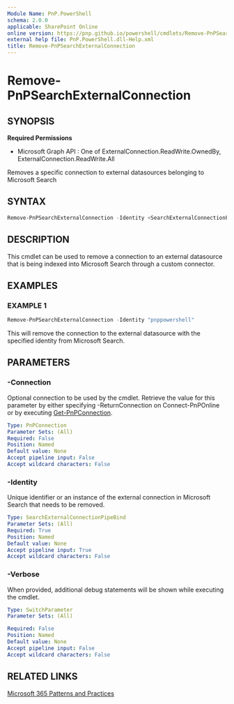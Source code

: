 ```yaml
---
Module Name: PnP.PowerShell
schema: 2.0.0
applicable: SharePoint Online
online version: https://pnp.github.io/powershell/cmdlets/Remove-PnPSearchExternalConnection.html
external help file: PnP.PowerShell.dll-Help.xml
title: Remove-PnPSearchExternalConnection
---
```

  
# Remove-PnPSearchExternalConnection

## SYNOPSIS

**Required Permissions**

  * Microsoft Graph API : One of ExternalConnection.ReadWrite.OwnedBy, ExternalConnection.ReadWrite.All

Removes a specific connection to external datasources belonging to Microsoft Search

## SYNTAX

```powershell
Remove-PnPSearchExternalConnection -Identity <SearchExternalConnectionPipeBind> [-Verbose] [-Connection <PnPConnection>] 
```

## DESCRIPTION

This cmdlet can be used to remove a connection to an external datasource that is being indexed into Microsoft Search through a custom connector.

## EXAMPLES

### EXAMPLE 1
```powershell
Remove-PnPSearchExternalConnection -Identity "pnppowershell"
```

This will remove the connection to the external datasource with the specified identity from Microsoft Search.

## PARAMETERS

### -Connection
Optional connection to be used by the cmdlet. Retrieve the value for this parameter by either specifying -ReturnConnection on Connect-PnPOnline or by executing [Get-PnPConnection](Get-PnPConnection.md).

```yaml
Type: PnPConnection
Parameter Sets: (All)
Required: False
Position: Named
Default value: None
Accept pipeline input: False
Accept wildcard characters: False
```

### -Identity
Unique identifier or an instance of the external connection in Microsoft Search that needs to be removed.

```yaml
Type: SearchExternalConnectionPipeBind
Parameter Sets: (All)
Required: True
Position: Named
Default value: None
Accept pipeline input: True
Accept wildcard characters: False
```

### -Verbose
When provided, additional debug statements will be shown while executing the cmdlet.

```yaml
Type: SwitchParameter
Parameter Sets: (All)

Required: False
Position: Named
Default value: None
Accept pipeline input: False
Accept wildcard characters: False
```

## RELATED LINKS

[Microsoft 365 Patterns and Practices](https://aka.ms/m365pnp)